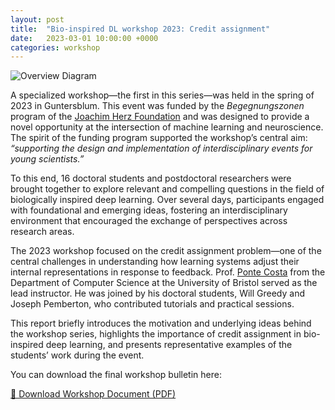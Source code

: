 ```yaml
---
layout: post
title:  "Bio-inspired DL workshop 2023: Credit assignment"
date:   2023-03-01 10:00:00 +0000
categories: workshop
---
```


![Overview Diagram](/assets/Workshop/Photo_2023.jpeg)

A specialized workshop—the first in this series—was held in the spring of 2023 in Guntersblum. This event was funded by the *Begegnungszonen* program of the [Joachim Herz Foundation](https://www.joachim-herz-stiftung.de/en/) and was designed to provide a novel opportunity at the intersection of machine learning and neuroscience. The spirit of the funding program supported the workshop’s central aim: *“supporting the design and implementation of interdisciplinary events for young scientists.”*

To this end, 16 doctoral students and postdoctoral researchers were brought together to explore relevant and compelling questions in the field of biologically inspired deep learning. Over several days, participants engaged with foundational and emerging ideas, fostering an interdisciplinary environment that encouraged the exchange of perspectives across research areas.

The 2023 workshop focused on the credit assignment problem—one of the central challenges in understanding how learning systems adjust their internal representations in response to feedback. Prof. [Ponte Costa](https://www.dpag.ox.ac.uk/team/rui-ponte-costa) from the Department of Computer Science at the University of Bristol served as the lead instructor. He was joined by his doctoral students, Will Greedy and Joseph Pemberton, who contributed tutorials and practical sessions.

This report briefly introduces the motivation and underlying ideas behind the workshop series, highlights the importance of credit assignment in bio-inspired deep learning, and presents representative examples of the students’ work during the event.

You can download the final workshop bulletin here:

[📄 Download Workshop Document (PDF)](https://www.dropbox.com/scl/fi/uangy57x1t89x4hjl045x/BioDLBulletin_2023.pdf?rlkey=j1ne9ovlm4c6szn75y223aa6a&st=uf1ydzoe&dl=1)



